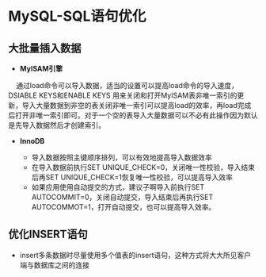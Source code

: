 # MySQL-SQL语句优化 <!-- {docsify-ignore-all} -->


## 大批量插入数据

- **MyISAM引擎**

&nbsp; &nbsp; 通过load命令可以导入数据，适当的设置可以提高load命令的导入速度，DSIABLE KEYS和ENABLE KEYS 用来关闭和打开MyISAM表非唯一索引的更新，导入大量数据到非空的表关闭非唯一索引可以提高load的效率，再load完成后打开非唯一索引即可。对于一个空的表导入大量数据可以不必有此操作因为默认是先导入数据然后才创建索引。

- **InnoDB** 

    - 导入数据按照主键顺序排列，可以有效地提高导入数据效率
    - 在导入数据前执行SET UNIQUE_CHECK=0，关闭唯一性校验，导入结束后再SET UNIQUE_CHECK=1恢复唯一性校验，可以提高导入效率
    - 如果应用使用自动提交的方式，建议子啊导入前执行SET AUTOCOMMIT=0，关闭自动提交，导入结束后再执行SET AUTOCOMMOT=1，打开自动提交，也可以提高导入效率。

## 优化INSERT语句

- insert多条数据时尽量使用多个值表的insert语句，这种方式将大大所见客户端与数据库之间的连接